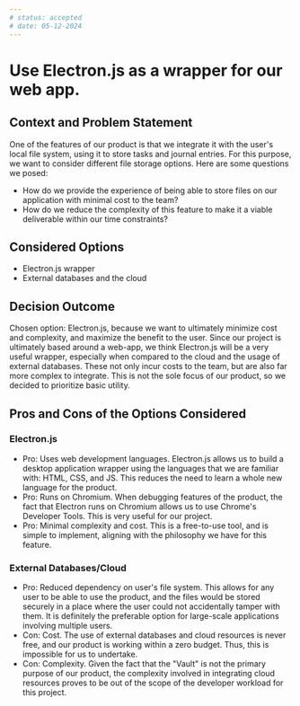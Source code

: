 ```yaml
---
# status: accepted
# date: 05-12-2024
---
```


# Use Electron.js as a wrapper for our web app.

## Context and Problem Statement

One of the features of our product is that we integrate it with the user's local file system, using it to store tasks and journal entries. For this purpose, we want to consider different file storage options. Here are some questions we posed:

-   How do we provide the experience of being able to store files on our application with minimal cost to the team?
-   How do we reduce the complexity of this feature to make it a viable deliverable within our time constraints?

## Considered Options

-   Electron.js wrapper
-   External databases and the cloud

## Decision Outcome

Chosen option: Electron.js, because we want to ultimately minimize cost and complexity, and maximize the benefit to the user. Since our project is ultimately based around a web-app, we think Electron.js will be a very useful wrapper, especially when compared to the cloud and the usage of external databases. These not only incur costs to the team, but are also far more complex to integrate. This is not the sole focus of our product, so we decided to prioritize basic utility.

## Pros and Cons of the Options Considered

### Electron.js

-   Pro: Uses web development languages. Electron.js allows us to build a desktop application wrapper using the languages that we are familiar with: HTML, CSS, and JS. This reduces the need to learn a whole new language for the product.
-   Pro: Runs on Chromium. When debugging features of the product, the fact that Electron runs on Chromium allows us to use Chrome's Developer Tools. This is very useful for our project.
-   Pro: Minimal complexity and cost. This is a free-to-use tool, and is simple to implement, aligning with the philosophy we have for this feature.

### External Databases/Cloud

-   Pro: Reduced dependency on user's file system. This allows for any user to be able to use the product, and the files would be stored securely in a place where the user could not accidentally tamper with them. It is definitely the preferable option for large-scale applications involving multiple users.
-   Con: Cost. The use of external databases and cloud resources is never free, and our product is working within a zero budget. Thus, this is impossible for us to undertake.
-   Con: Complexity. Given the fact that the "Vault" is not the primary purpose of our product, the complexity involved in integrating cloud resources proves to be out of the scope of the developer workload for this project.
